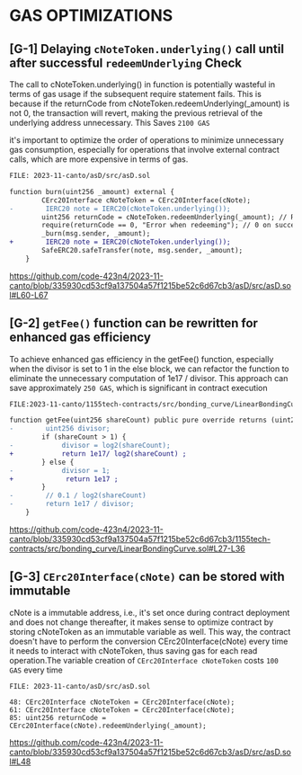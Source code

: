 # GAS OPTIMIZATIONS

##

## [G-1] Delaying ``cNoteToken.underlying()`` call until after successful ``redeemUnderlying`` Check 

The call to cNoteToken.underlying() in function is potentially wasteful in terms of gas usage if the subsequent require statement fails. This is because if the returnCode from cNoteToken.redeemUnderlying(_amount) is not 0, the transaction will revert, making the previous retrieval of the underlying address unnecessary. This Saves ``2100 GAS``

it's important to optimize the order of operations to minimize unnecessary gas consumption, especially for operations that involve external contract calls, which are more expensive in terms of gas.

```diff
FILE: 2023-11-canto/asD/src/asD.sol

function burn(uint256 _amount) external {
        CErc20Interface cNoteToken = CErc20Interface(cNote);
-        IERC20 note = IERC20(cNoteToken.underlying());
        uint256 returnCode = cNoteToken.redeemUnderlying(_amount); // Request _amount of NOTE (the underlying of cNOTE)
        require(returnCode == 0, "Error when redeeming"); // 0 on success: https://docs.compound.finance/v2/ctokens/#redeem-underlying
        _burn(msg.sender, _amount);
+        IERC20 note = IERC20(cNoteToken.underlying());
        SafeERC20.safeTransfer(note, msg.sender, _amount);
    }

```
https://github.com/code-423n4/2023-11-canto/blob/335930cd53cf9a137504a57f1215be52c6d67cb3/asD/src/asD.sol#L60-L67

## 

## [G-2] ``getFee()`` function can be rewritten for enhanced gas efficiency

To achieve enhanced gas efficiency in the getFee() function, especially when the divisor is set to 1 in the else block, we can refactor the function to eliminate the unnecessary computation of 1e17 / divisor. This approach can save approximately ``250 GAS``, which is significant in contract execution

```diff
FILE:2023-11-canto/1155tech-contracts/src/bonding_curve/LinearBondingCurve.sol

function getFee(uint256 shareCount) public pure override returns (uint256) {
-        uint256 divisor;
        if (shareCount > 1) {
-            divisor = log2(shareCount);
+            return 1e17/ log2(shareCount) ;
        } else {
-            divisor = 1;
+             return 1e17 ;
        }
-        // 0.1 / log2(shareCount)
-        return 1e17 / divisor;
    }

```
https://github.com/code-423n4/2023-11-canto/blob/335930cd53cf9a137504a57f1215be52c6d67cb3/1155tech-contracts/src/bonding_curve/LinearBondingCurve.sol#L27-L36

##

## [G-3]  ``CErc20Interface(cNote)`` can be stored with immutable 

cNote is a immutable address, i.e., it's set once during contract deployment and does not change thereafter, it makes sense to optimize contract by storing cNoteToken as an immutable variable as well. This way, the contract doesn't have to perform the conversion CErc20Interface(cNote) every time it needs to interact with cNoteToken, thus saving gas for each read operation.The variable creation of ``CErc20Interface cNoteToken`` costs ``100 GAS`` every time 

```solidity
FILE: 2023-11-canto/asD/src/asD.sol

48: CErc20Interface cNoteToken = CErc20Interface(cNote);
61: CErc20Interface cNoteToken = CErc20Interface(cNote);
85: uint256 returnCode = CErc20Interface(cNote).redeemUnderlying(_amount);

```
https://github.com/code-423n4/2023-11-canto/blob/335930cd53cf9a137504a57f1215be52c6d67cb3/asD/src/asD.sol#L48









